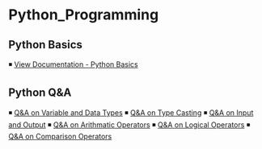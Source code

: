 # Python_Programming
## Python Basics
◾ [View Documentation - Python Basics](https://github.com/sudhirchavan99/Python_Programming/blob/4ac3c198ec4e299bc76ae2d1d36d5da98b882015/Python%20Basics.md)
## Python Q&A
◾ [Q&A on Variable and Data Types](https://github.com/sudhirchavan99/Python_Programming/blob/719d6219538ace47bb1b60a42433845ba07018ad/Python%20Q%26A/Practice%20Q%26A-%20Variable%20and%20Data%20Types.ipynb)
◾ [Q&A on Type Casting](https://github.com/sudhirchavan99/Python_Programming/blob/99130ff6ca4f5302b2f8b93cd35e28731e240e60/Python%20Q%26A/Practice%20Q%26A-%20Type%20Casting.ipynb)
◾ [Q&A on Input and Output](https://github.com/sudhirchavan99/Python_Programming/blob/99130ff6ca4f5302b2f8b93cd35e28731e240e60/Python%20Q%26A/Practice%20Q%26A-%20Input%20and%20Output.ipynb)
◾ [Q&A on Arithmatic Operators](https://github.com/sudhirchavan99/Python_Programming/blob/99130ff6ca4f5302b2f8b93cd35e28731e240e60/Python%20Q%26A/Practice%20Q%26A%20-%20Operators%20-%20Arithmetic%20.ipynb)
◾ [Q&A on Logical Operators](https://github.com/sudhirchavan99/Python_Programming/blob/99130ff6ca4f5302b2f8b93cd35e28731e240e60/Python%20Q%26A/Practice%20Q%26A%20-%20Operators-Logical.ipynb)
◾ [Q&A on Comparison Operators](https://github.com/sudhirchavan99/Python_Programming/blob/99130ff6ca4f5302b2f8b93cd35e28731e240e60/Python%20Q%26A/Practice%20Q%26A%20-%20Operators%20-%20Comparison%20Operators.ipynb)
